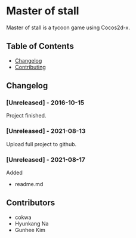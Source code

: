 # Master of stall
Master of stall is a tycoon game using Cocos2d-x.

## Table of Contents
- [Changelog](#Changelog)
- [Contributing](#Contributors)

## Changelog
### [Unreleased] - 2016-10-15
Project finished.
### [Unreleased] - 2021-08-13
Upload full project to github.
### [Unreleased] - 2021-08-17
Added
- readme.md

## Contributors
- cokwa
- Hyunkang Na 
- Gunhee Kim
